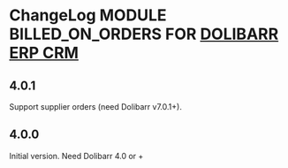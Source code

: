 # ChangeLog MODULE BILLED_ON_ORDERS FOR <a href="https://www.dolibarr.org">DOLIBARR ERP CRM</a>


## 4.0.1

Support supplier orders (need Dolibarr v7.0.1+).

## 4.0.0

Initial version.
Need Dolibarr 4.0 or +
